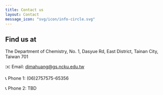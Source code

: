 ```yaml
---
title: Contact us
layout: Contact
message_icon: "svg/icon/info-circle.svg"
---
```


<h2 class="custom-heading">
Find us at
</h2>
<!-- <h3 class="custom-subheading">
  <span class="icon-info">
    {% include {{page.message_icon}} %}
  </span>I'm currently in Chiayi
</h3> -->
The Department of Chemistry,
No. 1, Dasyue Rd, East District, Tainan City, Taiwan 701

✉️ Email: dimahuang@gs.ncku.edu.tw

📞 Phone 1: (06)2757575-65356

📞 Phone 2: TBD
